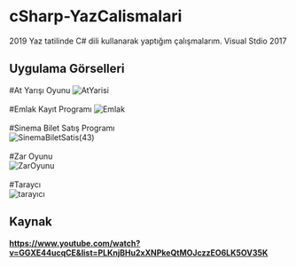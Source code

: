# cSharp-YazCalismalari
2019 Yaz tatilinde C# dili kullanarak yaptığım çalışmalarım.
Visual Stdio 2017


## Uygulama Görselleri
#At Yarışı Oyunu
![AtYarisi](https://user-images.githubusercontent.com/48350459/71788314-22e2ac00-3032-11ea-9c6b-190e31cc3c71.png)
<br> <br> #Emlak Kayıt Programı
![Emlak](https://user-images.githubusercontent.com/48350459/71788295-00e92980-3032-11ea-8016-a0bcfac05d1f.png)
<br><br>#Sinema Bilet Satış Programı<br>
![SinemaBiletSatis(43)](https://user-images.githubusercontent.com/48350459/71788316-2d04aa80-3032-11ea-9627-8ced5f6a3002.png)
<br><br> #Zar Oyunu <br>
![ZarOyunu](https://user-images.githubusercontent.com/48350459/71788289-f29b0d80-3031-11ea-8e3c-60a641a920db.PNG)
<br><br> #Taraycı<br>
![tarayıcı](https://user-images.githubusercontent.com/48350459/74107641-4ba31780-4b83-11ea-984d-20bdfe674b68.png)



## Kaynak
<b> https://www.youtube.com/watch?v=GGXE44ucqCE&list=PLKnjBHu2xXNPkeQtMOJczzEO6LK5OV35K</b>
